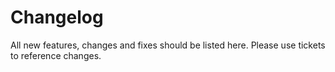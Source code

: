 # Changelog

All new features, changes and fixes should be listed here. Please use tickets to reference changes.
